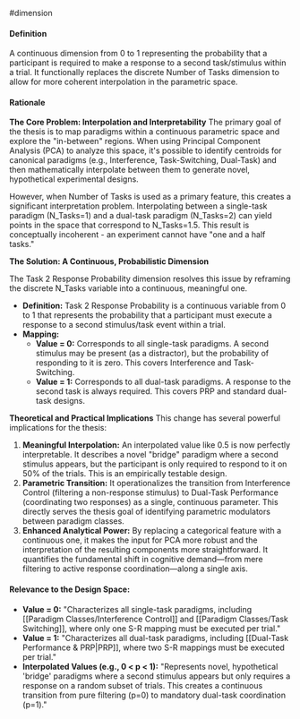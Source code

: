 #dimension 

#### Definition
A continuous dimension from 0 to 1 representing the probability that a participant is required to make a response to a second task/stimulus within a trial. It functionally replaces the discrete Number of Tasks dimension to allow for more coherent interpolation in the parametric space.

#### Rationale

**The Core Problem: Interpolation and Interpretability**
The primary goal of the thesis is to map paradigms within a continuous parametric space and explore the "in-between" regions. When using Principal Component Analysis (PCA) to analyze this space, it's possible to identify centroids for canonical paradigms (e.g., Interference, Task-Switching, Dual-Task) and then mathematically interpolate between them to generate novel, hypothetical experimental designs.

However, when Number of Tasks is used as a primary feature, this creates a significant interpretation problem. Interpolating between a single-task paradigm (N_Tasks=1) and a dual-task paradigm (N_Tasks=2) can yield points in the space that correspond to N_Tasks=1.5. This result is conceptually incoherent - an experiment cannot have "one and a half tasks."

**The Solution: A Continuous, Probabilistic Dimension**

The Task 2 Response Probability dimension resolves this issue by reframing the discrete N_Tasks variable into a continuous, meaningful one.
- **Definition:** Task 2 Response Probability is a continuous variable from 0 to 1 that represents the probability that a participant must execute a response to a second stimulus/task event within a trial.
- **Mapping:**
    - **Value = 0:** Corresponds to all single-task paradigms. A second stimulus may be present (as a distractor), but the probability of responding to it is zero. This covers Interference and Task-Switching.
    - **Value = 1:** Corresponds to all dual-task paradigms. A response to the second task is always required. This covers PRP and standard dual-task designs.

**Theoretical and Practical Implications**
This change has several powerful implications for the thesis:
1. **Meaningful Interpolation:** An interpolated value like 0.5 is now perfectly interpretable. It describes a novel "bridge" paradigm where a second stimulus appears, but the participant is only required to respond to it on 50% of the trials. This is an empirically testable design.
2. **Parametric Transition:** It operationalizes the transition from Interference Control (filtering a non-response stimulus) to Dual-Task Performance (coordinating two responses) as a single, continuous parameter. This directly serves the thesis goal of identifying parametric modulators between paradigm classes.
3. **Enhanced Analytical Power:** By replacing a categorical feature with a continuous one, it makes the input for PCA more robust and the interpretation of the resulting components more straightforward. It quantifies the fundamental shift in cognitive demand—from mere filtering to active response coordination—along a single axis.
#### Relevance to the Design Space:

- **Value = 0:** "Characterizes all single-task paradigms, including [[Paradigm Classes/Interference Control]] and [[Paradigm Classes/Task Switching]], where only one S-R mapping must be executed per trial."
- **Value = 1:** "Characterizes all dual-task paradigms, including [[Dual-Task Performance & PRP|PRP]], where two S-R mappings must be executed per trial."
- **Interpolated Values (e.g., 0 < p < 1):** "Represents novel, hypothetical 'bridge' paradigms where a second stimulus appears but only requires a response on a random subset of trials. This creates a continuous transition from pure filtering (p=0) to mandatory dual-task coordination (p=1)."